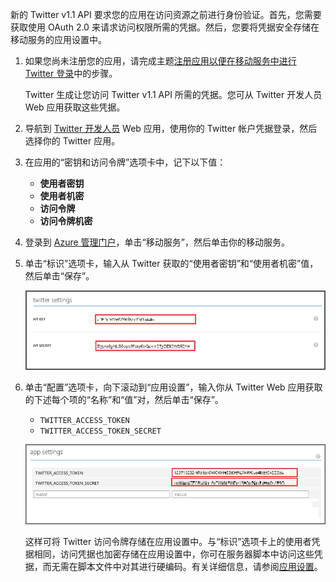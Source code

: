 ﻿

新的 Twitter v1.1 API 要求您的应用在访问资源之前进行身份验证。首先，您需要获取使用 OAuth 2.0 来请求访问权限所需的凭据。然后，您要将凭据安全存储在移动服务的应用设置中。

1. 如果您尚未注册您的应用，请完成主题<a href="/zh-cn/documentation/articles/mobile-services-how-to-register-twitter-authentication/" target="_blank">注册应用以便在移动服务中进行 Twitter 登录</a>中的步骤。 
  
  	Twitter 生成让您访问 Twitter v1.1 API 所需的凭据。您可从 Twitter 开发人员 Web 应用获取这些凭据。

2. 导航到 <a href="http://go.microsoft.com/fwlink/p/?LinkId=268300" target="_blank">Twitter 开发人员</a> Web 应用，使用你的 Twitter 帐户凭据登录，然后选择你的 Twitter 应用。

3. 在应用的“密钥和访问令牌”选项卡中，记下以下值：

	+ **使用者密钥**
	+ **使用者机密**
	+ **访问令牌**
	+ **访问令牌机密**

4. 登录到 [Azure 管理门户]，单击“移动服务”，然后单击你的移动服务。

5. 单击“标识”选项卡，输入从 Twitter 获取的“使用者密钥”和“使用者机密”值，然后单击“保存”。

	![](./media/mobile-services-register-twitter-access/mobile-identity-tab-twitter-only.png)

2. 单击“配置”选项卡，向下滚动到“应用设置”，输入你从 Twitter Web 应用获取的下述每个项的“名称”和“值”对，然后单击“保存”。

	+ `TWITTER_ACCESS_TOKEN`
	+ `TWITTER_ACCESS_TOKEN_SECRET`

	![](./media/mobile-services-register-twitter-access/mobile-schedule-job-app-settings.png)

	这样可将 Twitter 访问令牌存储在应用设置中。与“标识”选项卡上的使用者凭据相同，访问凭据也加密存储在应用设置中，你可在服务器脚本中访问这些凭据，而无需在脚本文件中对其进行硬编码。有关详细信息，请参阅[应用设置]。

<!-- URLs. -->
[Mobile Services server script reference]: http://go.microsoft.com/fwlink/?LinkId=262293
[Azure 管理门户]: https://manage.windowsazure.cn/
[Register your apps for Twitter login with Mobile Services]: /documentation/articles/mobile-services-how-to-register-twitter-authentication/
[Twitter Developers]: http://go.microsoft.com/fwlink/p/?LinkId=268300
[应用设置]: http://msdn.microsoft.com/zh-cn/library/azure/b6bb7d2d-35ae-47eb-a03f-6ee393e170f7

<!---HONumber=74-->